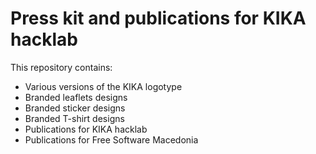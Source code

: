 # Press kit and publications for KIKA hacklab

This repository contains:

- Various versions of the KIKA logotype
- Branded leaflets designs
- Branded sticker designs
- Branded T-shirt designs
- Publications for KIKA hacklab
- Publications for Free Software Macedonia

